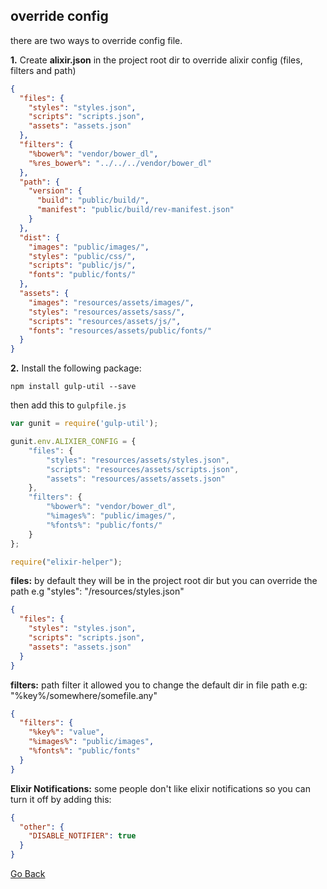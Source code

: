 
## override config
there are two ways to override config file. 

**1.** Create **alixir.json** in the project root dir to override alixir config (files, filters and path) 
```json
{
  "files": {
    "styles": "styles.json",
    "scripts": "scripts.json",
    "assets": "assets.json"
  },
  "filters": {
    "%bower%": "vendor/bower_dl",
    "%res_bower%": "../../../vendor/bower_dl"
  },
  "path": {
    "version": {
      "build": "public/build/",
      "manifest": "public/build/rev-manifest.json"
    }
  },
  "dist": {
    "images": "public/images/",
    "styles": "public/css/",
    "scripts": "public/js/",
    "fonts": "public/fonts/"
  },
  "assets": {
    "images": "resources/assets/images/",
    "styles": "resources/assets/sass/",
    "scripts": "resources/assets/js/",
    "fonts": "resources/assets/public/fonts/"
  }
}
```

**2.** Install the following package:
```
npm install gulp-util --save
```

then add this to `gulpfile.js`
```javascript
var gunit = require('gulp-util');

gunit.env.ALIXIER_CONFIG = {
    "files": {
        "styles": "resources/assets/styles.json",
        "scripts": "resources/assets/scripts.json",
        "assets": "resources/assets/assets.json"
    },
    "filters": {
        "%bower%": "vendor/bower_dl",
        "%images%": "public/images/",
        "%fonts%": "public/fonts/"
    }
};

require("elixir-helper");
```



**files:** by default they will be in the project root dir but you can override the path e.g "styles": "/resources/styles.json"
```json
{
  "files": {
    "styles": "styles.json",
    "scripts": "scripts.json",
    "assets": "assets.json"
  }
}
```


**filters:** path filter it allowed you to change the default dir in file path e.g:
"%key%/somewhere/somefile.any"

```json
{
  "filters": {
    "%key%": "value",
    "%images%": "public/images",
    "%fonts%": "public/fonts"
  }
}
```

**Elixir Notifications:** some people don't like elixir notifications so you can turn it off by adding this:

```json
{
  "other": {
    "DISABLE_NOTIFIER": true
  }
}
```



[Go Back](README.md)
